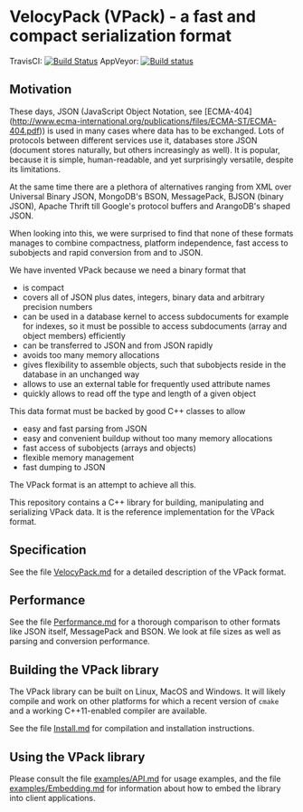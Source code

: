 VelocyPack (VPack) - a fast and compact serialization format
============================================================

TravisCI: [![Build Status](https://secure.travis-ci.org/arangodb/velocypack.png?branch=master)](http://travis-ci.org/arangodb/velocypack)   AppVeyor: [![Build status](https://ci.appveyor.com/api/projects/status/pkbl4t7vey88bqud?svg=true)](https://ci.appveyor.com/project/jsteemann/velocypack)

Motivation
----------

These days, JSON (JavaScript Object Notation, see [ECMA-404]
(http://www.ecma-international.org/publications/files/ECMA-ST/ECMA-404.pdf))
is used in many cases where data has to be exchanged.
Lots of protocols between different services use it, databases store
JSON (document stores naturally, but others increasingly as well). It
is popular, because it is simple, human-readable, and yet surprisingly
versatile, despite its limitations.

At the same time there are a plethora of alternatives ranging from XML
over Universal Binary JSON, MongoDB's BSON, MessagePack, BJSON (binary
JSON), Apache Thrift till Google's protocol buffers and ArangoDB's
shaped JSON.

When looking into this, we were surprised to find that none of these
formats manages to combine compactness, platform independence, fast
access to subobjects and rapid conversion from and to JSON.

We have invented VPack because we need a binary format that

  - is compact
  - covers all of JSON plus dates, integers, binary data and arbitrary
    precision numbers
  - can be used in a database kernel to access subdocuments for
    example for indexes, so it must be possible to access subdocuments
    (array and object members) efficiently
  - can be transferred to JSON and from JSON rapidly
  - avoids too many memory allocations
  - gives flexibility to assemble objects, such that subobjects reside
    in the database in an unchanged way
  - allows to use an external table for frequently used attribute names
  - quickly allows to read off the type and length of a given object

This data format must be backed by good C++ classes to allow

  - easy and fast parsing from JSON
  - easy and convenient buildup without too many memory allocations
  - fast access of subobjects (arrays and objects)
  - flexible memory management
  - fast dumping to JSON

The VPack format is an attempt to achieve all this.

This repository contains a C++ library for building, manipulating and
serializing VPack data. It is the reference implementation for the VPack
format.


Specification
-------------

See the file [VelocyPack.md](VelocyPack.md) for a detailed description of
the VPack format.


Performance
-----------

See the file [Performance.md](Performance.md) for a thorough comparison
to other formats like JSON itself, MessagePack and BSON. We look at file
sizes as well as parsing and conversion performance.


Building the VPack library
--------------------------

The VPack library can be built on Linux, MacOS and Windows. It will likely
compile and work on other platforms for which a recent version of `cmake` and
a working C++11-enabled compiler are available.

See the file [Install.md](Install.md) for compilation and installation
instructions.


Using the VPack library
-----------------------

Please consult the file [examples/API.md](examples/API.md) for usage examples, 
and the file [examples/Embedding.md](examples/Embedding.md) for information
about how to embed the library into client applications.
